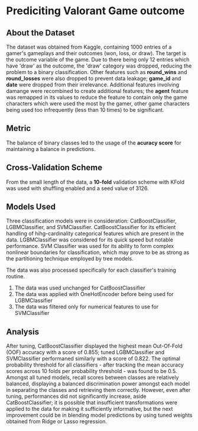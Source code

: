 # Prediciting Valorant Game outcome
## About the Dataset
The dataset was obtained from Kaggle, containing 1000 entries of a gamer's gameplays and their outcomes (won, loss, or draw). The target is the outcome variable of the game. Due to there being only 12 entries which have 'draw' as the outcome, the 'draw' category was dropped, reducing the problem to a binary classification. Other features such as **round_wins** and **round_losses** were also dropped to prevent data leakage; **game_id** and **date** were dropped from their irrelevance. Additional features involving damange were recombined to create additional features; the **agent** feature was remapped in its values to reduce the feature to contain only the game characters which were used the most by the gamer, other game characters being used too infrequently (less than 10 times) to be significant. 

## Metric 
The balance of binary classes led to the usage of the **acuracy score** for maintaining a balance in predictions. 

## Cross-Validation Scheme
From the small length of the data, a **10-fold** validation scheme with KFold was used with shuffling enabled and a seed value of 3126. 

## Models Used
Three classification models were in consideration: CatBoostClassifier, LGBMClassifier, and SVMClassifier. CatBoostClassifier for its efficient handling of hihg-cardinality categorical features which are present in the data. LGBMClassifier was considered for its quick speed but notable performance. SVM Classifier was used for its ability to form complex nonlinear boundaries for classification, which may prove to be as strong as the partitioning technique employed by tree models. 

The data was also processed specifically for each classifier's training routine.
1. The data was used unchanged for CatBoostClassifier
2. The data was applied with OneHotEncoder before being used for LGBMClassifier
3. The data was filtered only for numerical features to use for SVMClassifier
## Analysis
After tuning, CatBoostClassifier displayed the highest mean Out-Of-Fold (OOF) accuracy with a score of 0.855; tuned LGBMClassifier and SVMClassifier performaned similarly with a score of 0.822. The optimal probability threshold for all classifiers - after tracking the mean accuracy scores across 10 folds per probability threshold - was found to be 0.5. Amongst all tuned models, recall scores between classes are relatively balanced, displaying a balanced discrimination power amongst each model in separating the classes and retrieving them correctly. However, even after tuning, performances did not significantly increase, aside CatBoostClassifier; it is possible that insufficient transformations were applied to the data for making it sufficiently informative, but the next improvement could be in blending model predictions by using tuned weights obtained from Ridge or Lasso regression. 
